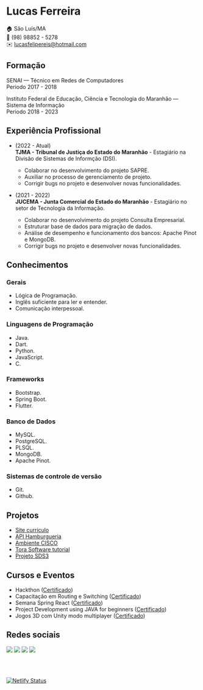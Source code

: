 # Lucas Ferreira

:house:    São Luís/MA <br>
:iphone:   (98) 98852 - 5278 <br>
:envelope:  lucasfelipereis@hotmail.com

## Formação
SENAI — Técnico em Redes de Computadores </br>
Periodo 2017 - 2018

Instituto Federal de Educação, Ciência e Tecnologia do Maranhão — Sistema de Informação </br>
Periodo 2018 - 2023

## Experiência Profissional
* (2022 -  Atual) <br>
  **TJMA - Tribunal de Justiça do Estado do Maranhão** -
  Estagiário na Divisão de Sistemas de Informção (DSI).
    * Colaborar no desenvolvimento do projeto SAPRE.
    * Auxiliar no processo de gerenciamento de projeto.
    * Corrigir bugs no projeto e desenvolver novas funcionalidades.

* (2021 -  2022) <br>
  **JUCEMA - Junta Comercial do Estado do Maranhão** -
  Estagiário no setor de Tecnologia da Informação.
    * Colaborar no desenvolvimento do projeto Consulta Empresarial.
    * Estruturar base de dados para migração de dados.
    * Análise de desempenho e funcionamento dos bancos: Apache Pinot e MongoDB.
    * Corrigir bugs no projeto e desenvolver novas funcionalidades.

## Conhecimentos
### Gerais
* Lógica de Programação.
* Inglês suficiente para ler e entender.
* Comunicação interpessoal.

### Linguagens de Programação
* Java.
* Dart.
* Python.
* JavaScript.
* C.

### Frameworks
* Bootstrap.
* Spring Boot.
* Flutter.

### Banco de Dados
* MySQL.
* PostgreSQL.
* PLSQL.
* MongoDB.
* Apache Pinot.

### Sistemas de controle de versão
* Git.
* Github.

## Projetos
* [Site curriculo][site.netlify]
* [API Hamburgueria][github.api]
* [Ambiente CISCO][github.cisco]
* [Tora Software tutorial][site.tora]
* [Projeto SDS3][github.sds]

## Cursos e Eventos
* Hackthon ([Certificado](assets/diplomas/Hackthon.pdf))
* Capacitação em Routing e Switching ([Certificado](assets/diplomas/Capacitação_em_Routing_e_Switching.pdf))
* Semana Spring React ([Certificado](assets/diplomas/Semana_Spring_React.pdf))
* Project Development using JAVA for beginners ([Certificado](assets/diplomas/Project_Development_Using_JAVA_for_Beginners.pdf))
* Jogos 3D com Unity modo multiplayer ([Certificado](assets/diplomas/Jogos_3D_com_Unity__modo_multiplayer.pdf))

## Redes sociais
<div align-items="center">
  <a href="https://www.instagram.com/luckylusca/"><img src="https://img.shields.io/badge/Instagram-E4405F?style=for-the-badge&logo=instagram&logoColor=white"></a>
  <a href="https://wa.me/5598988525278?text=Ol%C3%A1!%20Vim%20pelo%20seu%20site%2C%20vi%20suas%20habilidades%20e%20projetos%2C%20gostaria%20de%20conhecer%20o%20seu%20trabalho"><img src="https://img.shields.io/badge/WhatsApp-25D366?style=for-the-badge&logo=whatsapp&logoColor=white"></a>
  <a href="mailto:lucasfelipereis@hotmail.com"><img src="https://img.shields.io/badge/Microsoft_Outlook-0078D4?style=for-the-badge&logo=microsoft-outlook&logoColor=white"></a>
  <a href="https://www.linkedin.com/in/lucas-reis-5247b1221/" target="_blank"><img src="https://img.shields.io/badge/LinkedIn-0077B5?style=for-the-badge&logo=linkedin&logoColor=white"></a>
</div>

<br></br>

[![Netlify Status](https://api.netlify.com/api/v1/badges/ae26dbf5-26f8-4c1a-bbd2-8183fad61d42/deploy-status)](https://app.netlify.com/sites/lucas-ferreira/deploys)

[site.githubpages]: <https://lucasfelip.github.io/curriculo/>
[site.netlify]: <https://lucas-ferreira.netlify.app/>
[github.lusca]: <https://github.com/LucasFelip>
[github.api]: <https://github.com/LucasFelip/backend_hambugueria>
[github.cisco]: <https://github.com/LucasFelip/AmbienteRedesCisco>
[site.tora]: <https://tora-projeto.vercel.app>
[github.sds]: <https://github.com/LucasFelip/projeto-sds3>
